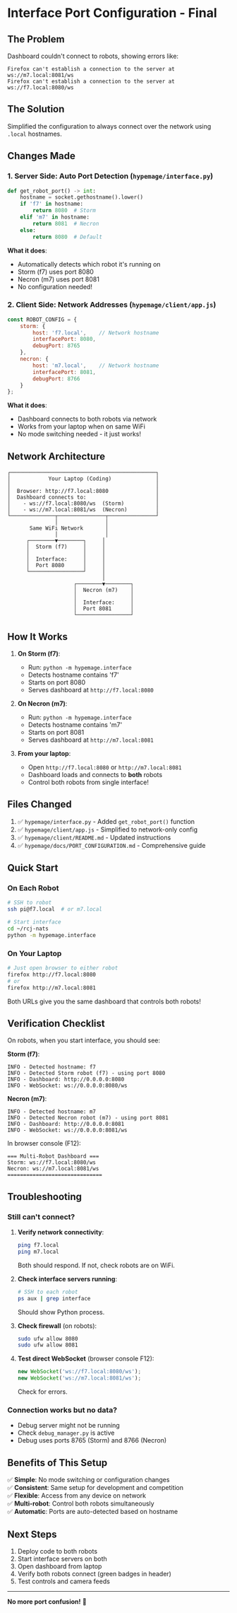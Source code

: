 # Interface Port Configuration - Final

## The Problem

Dashboard couldn't connect to robots, showing errors like:
```
Firefox can't establish a connection to the server at ws://m7.local:8081/ws
Firefox can't establish a connection to the server at ws://f7.local:8080/ws
```

## The Solution

Simplified the configuration to always connect over the network using `.local` hostnames.

## Changes Made

### 1. Server Side: Auto Port Detection (`hypemage/interface.py`)
```python
def get_robot_port() -> int:
    hostname = socket.gethostname().lower()
    if 'f7' in hostname:
        return 8080  # Storm
    elif 'm7' in hostname:
        return 8081  # Necron
    else:
        return 8080  # Default
```

**What it does**:
- Automatically detects which robot it's running on
- Storm (f7) uses port 8080
- Necron (m7) uses port 8081
- No configuration needed!

### 2. Client Side: Network Addresses (`hypemage/client/app.js`)
```javascript
const ROBOT_CONFIG = {
    storm: { 
        host: 'f7.local',    // Network hostname
        interfacePort: 8080, 
        debugPort: 8765 
    },
    necron: { 
        host: 'm7.local',    // Network hostname
        interfacePort: 8081, 
        debugPort: 8766 
    }
};
```

**What it does**:
- Dashboard connects to both robots via network
- Works from your laptop when on same WiFi
- No mode switching needed - it just works!

## Network Architecture

```
┌──────────────────────────────────────────────┐
│            Your Laptop (Coding)              │
│                                              │
│  Browser: http://f7.local:8080               │
│  Dashboard connects to:                      │
│    - ws://f7.local:8080/ws  (Storm)          │
│    - ws://m7.local:8081/ws  (Necron)         │
└──────────────┬───────────────┬───────────────┘
               │               │
       Same WiFi Network       │
               │               │
      ┌────────▼────────┐     │
      │  Storm (f7)     │     │
      │                 │     │
      │  Interface:     │     │
      │  Port 8080      │     │
      └─────────────────┘     │
                              │
                     ┌────────▼────────┐
                     │  Necron (m7)    │
                     │                 │
                     │  Interface:     │
                     │  Port 8081      │
                     └─────────────────┘
```

## How It Works

1. **On Storm (f7)**:
   - Run: `python -m hypemage.interface`
   - Detects hostname contains 'f7'
   - Starts on port 8080
   - Serves dashboard at `http://f7.local:8080`

2. **On Necron (m7)**:
   - Run: `python -m hypemage.interface`
   - Detects hostname contains 'm7'
   - Starts on port 8081
   - Serves dashboard at `http://m7.local:8081`

3. **From your laptop**:
   - Open `http://f7.local:8080` or `http://m7.local:8081`
   - Dashboard loads and connects to **both** robots
   - Control both robots from single interface!

## Files Changed

1. ✅ `hypemage/interface.py` - Added `get_robot_port()` function
2. ✅ `hypemage/client/app.js` - Simplified to network-only config
3. ✅ `hypemage/client/README.md` - Updated instructions
4. ✅ `hypemage/docs/PORT_CONFIGURATION.md` - Comprehensive guide

## Quick Start

### On Each Robot

```bash
# SSH to robot
ssh pi@f7.local  # or m7.local

# Start interface
cd ~/rcj-nats
python -m hypemage.interface
```

### On Your Laptop

```bash
# Just open browser to either robot
firefox http://f7.local:8080
# or
firefox http://m7.local:8081
```

Both URLs give you the same dashboard that controls both robots!

## Verification Checklist

On robots, when you start interface, you should see:

**Storm (f7)**:
```
INFO - Detected hostname: f7
INFO - Detected Storm robot (f7) - using port 8080
INFO - Dashboard: http://0.0.0.0:8080
INFO - WebSocket: ws://0.0.0.0:8080/ws
```

**Necron (m7)**:
```
INFO - Detected hostname: m7
INFO - Detected Necron robot (m7) - using port 8081
INFO - Dashboard: http://0.0.0.0:8081
INFO - WebSocket: ws://0.0.0.0:8081/ws
```

In browser console (F12):
```
=== Multi-Robot Dashboard ===
Storm: ws://f7.local:8080/ws
Necron: ws://m7.local:8081/ws
==============================
```

## Troubleshooting

### Still can't connect?

1. **Verify network connectivity**:
   ```bash
   ping f7.local
   ping m7.local
   ```
   Both should respond. If not, check robots are on WiFi.

2. **Check interface servers running**:
   ```bash
   # SSH to each robot
   ps aux | grep interface
   ```
   Should show Python process.

3. **Check firewall** (on robots):
   ```bash
   sudo ufw allow 8080
   sudo ufw allow 8081
   ```

4. **Test direct WebSocket** (browser console F12):
   ```javascript
   new WebSocket('ws://f7.local:8080/ws');
   new WebSocket('ws://m7.local:8081/ws');
   ```
   Check for errors.

### Connection works but no data?

- Debug server might not be running
- Check `debug_manager.py` is active
- Debug uses ports 8765 (Storm) and 8766 (Necron)

## Benefits of This Setup

✅ **Simple**: No mode switching or configuration changes  
✅ **Consistent**: Same setup for development and competition  
✅ **Flexible**: Access from any device on network  
✅ **Multi-robot**: Control both robots simultaneously  
✅ **Automatic**: Ports are auto-detected based on hostname

## Next Steps

1. Deploy code to both robots
2. Start interface servers on both
3. Open dashboard from laptop
4. Verify both robots connect (green badges in header)
5. Test controls and camera feeds

---

**No more port confusion!** 🎉
